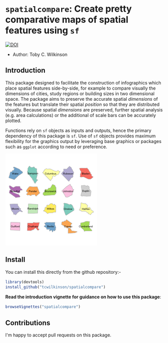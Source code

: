 # `spatialcompare`: Create pretty comparative maps of spatial features using `sf`

[![DOI](https://zenodo.org/badge/184946513.svg)](https://zenodo.org/badge/latestdoi/184946513)

- Author: Toby C. Wilkinson

## Introduction

This package designed to facilitate the construction of infographics which place spatial features side-by-side, for example to compare visually the dimensions of cities, study regions or building sizes in two dimensional space. The package aims to preserve the accurate spatial _dimensions_ of the features but translate their spatial _position_ so that they are distributed visually. Because spatial _dimensions_ are preserved, further spatial analysis (e.g. area calculations) or the additional of scale bars can be accurately plotted.

Functions rely on `sf` objects as inputs and outputs, hence the primary dependency of this package is `sf`. Use of `sf` objects provides maximum flexibility for the graphics output by leveraging base graphics or packages such as `ggplot` according to need or preference.

![](images/sample_nc.png)



## Install

You can install this directly from the github repository:-

```r
library(devtools)
install_github("tcwilkinson/spatialcompare")
```

**Read the introduction vignette for guidance on how to use this package**:

```r
browseVignettes("spatialcompare")
```

## Contributions

I'm happy to accept pull requests on this package.
